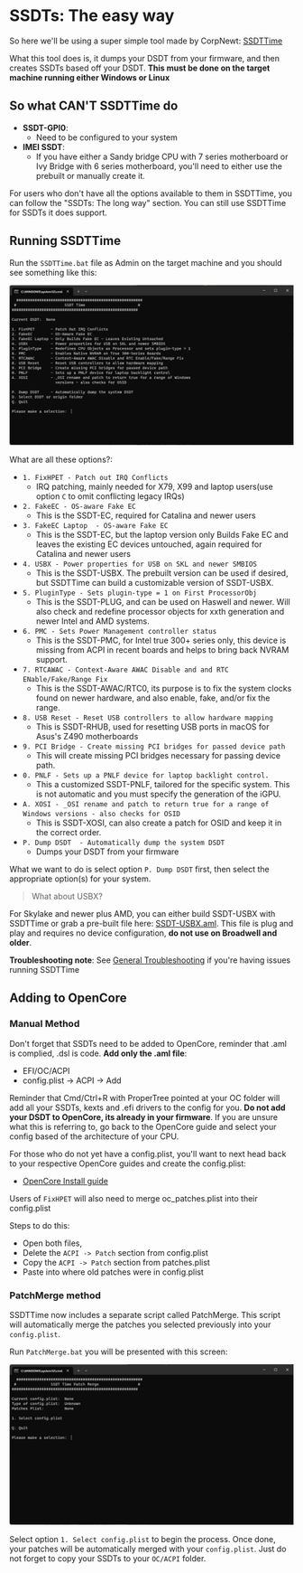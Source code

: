 # SSDTs: The easy way

So here we'll be using a super simple tool made by CorpNewt: [SSDTTime](https://github.com/corpnewt/SSDTTime)

What this tool does is, it dumps your DSDT from your firmware, and then creates SSDTs based off your DSDT. **This must be done on the target machine running either Windows or Linux**

## So what **CAN'T** SSDTTime do

* **SSDT-GPI0**:
  * Need to be configured to your system
* **IMEI SSDT**:
  * If you have either a Sandy bridge CPU with 7 series motherboard or Ivy Bridge with 6 series motherboard, you'll need to either use the prebuilt or manually create it.

For users who don't have all the options available to them in SSDTTime, you can follow the "SSDTs: The long way" section. You can still use SSDTTime for SSDTs it does support.

## Running SSDTTime

Run the `SSDTTime.bat` file as Admin on the target machine and you should see something like this:

![](../images/ssdt-easy-md/ssdttime.png)

What are all these options?:

* `1. FixHPET - Patch out IRQ Conflicts`
  * IRQ patching, mainly needed for X79, X99 and laptop users(use option `C` to omit conflicting legacy IRQs)
* `2. FakeEC - OS-aware Fake EC`
  * This is the SSDT-EC, required for Catalina and newer users
* `3. FakeEC Laptop  - OS-aware Fake EC`
  * This is the SSDT-EC, but the laptop version only Builds Fake EC and leaves the existing EC devices untouched, again required for Catalina and newer users
* `4. USBX - Power properties for USB on SKL and newer SMBIOS`
  * This is the SSDT-USBX.  The prebuilt version can be used if desired, but SSDTTime can build a customizable version of SSDT-USBX.
* `5. PluginType - Sets plugin-type = 1 on First ProcessorObj`
  * This is the SSDT-PLUG, and can be used on Haswell and newer.  Will also check and redefine processor objects for xxth generation and newer Intel and AMD systems.
* `6. PMC - Sets Power Management controller status`
  * This is the SSDT-PMC, for Intel true 300+ series only, this device is missing from ACPI in recent boards and helps to bring back NVRAM support.
* `7. RTCAWAC - Context-Aware AWAC Disable and and RTC ENable/Fake/Range Fix`
  * This is the SSDT-AWAC/RTC0, its purpose  is to fix the system clocks found on newer hardware, and also enable, fake, and/or fix the range.
* `8. USB Reset - Reset USB controllers to allow hardware mapping`
  * This is SSDT-RHUB, used for resetting USB ports in macOS for Asus's Z490 motherboards
* `9. PCI Bridge - Create missing PCI bridges for passed device path`
  * This will create missing PCI bridges necessary for passing device path.
* `0. PNLF - Sets up a PNLF device for laptop backlight control.`
  * This a customized SSDT-PNLF, tailored for the specific system.  This is not automatic and you must specify the generation of the iGPU.
* `A. XOSI - _OSI rename and patch to return true for a range of Windows versions - also checks for OSID`
  * This is SSDT-XOSI, can also create a patch for OSID and keep it in the correct order.
* `P. Dump DSDT  - Automatically dump the system DSDT`
  * Dumps your DSDT from your firmware

What we want to do is select option `P. Dump DSDT` first, then select the appropriate option(s) for your system.

> What about USBX?

For Skylake and newer plus AMD, you can either build SSDT-USBX with SSDTTime or grab a pre-built file here: [SSDT-USBX.aml](https://github.com/dortania/OpenCore-Post-Install/blob/master/extra-files/SSDT-USBX.aml). This file is plug and play and requires no device configuration, **do not use on Broadwell and older**.

**Troubleshooting note**: See [General Troubleshooting](https://dortania.github.io/OpenCore-Install-Guide/troubleshooting/troubleshooting.html) if you're having issues running SSDTTime

## Adding to OpenCore

### Manual Method

Don't forget that SSDTs need to be added to OpenCore, reminder that .aml is complied, .dsl is code. **Add only the .aml file**:

* EFI/OC/ACPI
* config.plist -> ACPI -> Add

Reminder that Cmd/Ctrl+R with ProperTree pointed at your OC folder will add all your SSDTs, kexts and .efi drivers to the config for you. **Do not add your DSDT to OpenCore, its already in your firmware**. If you are unsure what this is referring to, go back to the OpenCore guide and select your config based of the architecture of your CPU.

For those who do not yet have a config.plist, you'll want to next head back to your respective OpenCore guides and create the config.plist:

* [OpenCore Install guide](https://dortania.github.io/OpenCore-Install-Guide/)

Users of `FixHPET` will also need to merge oc_patches.plist into their config.plist

Steps to do this:

* Open both files,
* Delete the `ACPI -> Patch` section from config.plist
* Copy the `ACPI -> Patch` section from patches.plist
* Paste into where old patches were in config.plist

### PatchMerge method

SSDTTime now includes a separate script called PatchMerge.  This script will automatically merge the patches you selected previously into your `config.plist`.

Run `PatchMerge.bat` you will be presented with this screen:

![](../images/ssdt-easy-md/patchmerge.png)

Select option `1. Select config.plist` to begin the process.  Once done, your patches will be automatically merged with your `config.plist`.  Just do not forget to copy your SSDTs to your `OC/ACPI` folder.